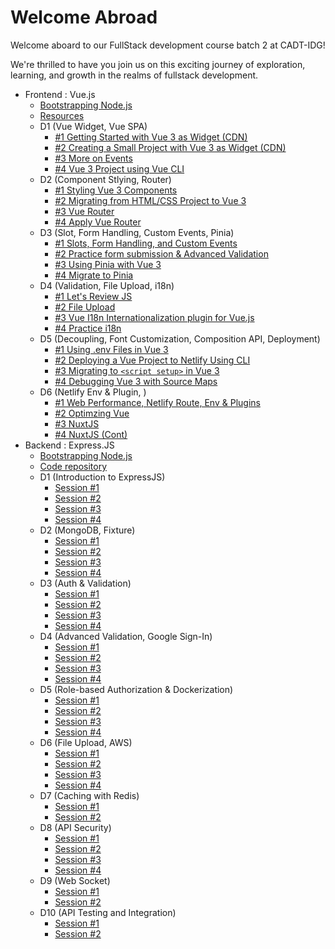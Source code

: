# Welcome Abroad

Welcome aboard to our FullStack development course batch 2 at CADT-IDG!

We're thrilled to have you join us on this exciting journey of exploration, learning, and growth in the realms of fullstack development.

- Frontend : Vue.js 
  - [Bootstrapping Node.js](/bootstrap_vue.md)
  - [Resources](https://drive.google.com/drive/folders/13ZhYl3iOfmEH-YDrOGgbeFjw6SIb-Btp?usp=sharing)
  - D1 (Vue Widget, Vue SPA)
    - [#1 Getting Started with Vue 3 as Widget (CDN)](/Modules/Frontend/D1/S1/guide.md)
    - [#2  Creating a Small Project with Vue 3 as Widget (CDN)](/Modules/Frontend/D1/S2/guide.md)
    - [#3 More on Events](/Modules/Frontend/D1/S3/guide.md)
    - [#4 Vue 3 Project using Vue CLI](/Modules/Frontend/D1/S4/guide.md)
  - D2 (Component Stlying, Router)
    - [#1 Styling Vue 3 Components](/Modules/Frontend/D2/S1/guide.md)
    - [#2 Migrating from HTML/CSS Project to Vue 3](/Modules/Frontend/D2/S2/guide.md)
    - [#3 Vue Router](/Modules/Frontend/D2/S3/guide.md)
    - [#4  Apply Vue Router](/Modules/Frontend/D2/S4/guide.md)
  - D3 (Slot, Form Handling, Custom Events, Pinia)
    - [#1 Slots, Form Handling, and Custom Events](/Modules/Frontend/D3/S1/guide.md)
    - [#2 Practice form submission & Advanced Validation](/Modules/Frontend/D3/S2/guide.md)
    - [#3 Using Pinia with Vue 3](/Modules/Frontend/D3/S3/guide.md)
    - [#4 Migrate to Pinia](/Modules/Frontend/D3/S4/guide.md)
  - D4 (Validation, File Upload, i18n)
    - [#1 Let's Review JS](/Modules/Frontend/D4/S1/guide.md)
    - [#2 File Upload](/Modules/Frontend/D4/S2/guide.md)
    - [#3 Vue I18n Internationalization plugin for Vue.js](/Modules/Frontend/D4/S3/guide.md)
    - [#4 Practice i18n](/Modules/Frontend/D4/S4/guide.md)
  - D5 (Decoupling, Font Customization, Composition API, Deployment)
    - [#1 Using .env Files in Vue 3](/Modules/Frontend/D5/S1/guide.md)
    - [#2 Deploying a Vue Project to Netlify Using CLI](/Modules/Frontend/D5/S2/guide.md)
    - [#3  Migrating to `<script setup>` in Vue 3](/Modules/Frontend/D5/S3/guide.md)
    - [#4 Debugging Vue 3 with Source Maps](/Modules/Frontend/D5/S4/guide.md)
  - D6 (Netlify Env & Plugin, )
    - [#1 Web Performance, Netlify Route, Env & Plugins](/Modules/Frontend/D6/S1/guide.md)
    - [#2 Optimzing Vue](/Modules/Frontend/D6/S2/guide.md)
    - [#3 NuxtJS](/Modules/Frontend/D6/S3/guide.md)
    - [#4 NuxtJS (Cont)](/Modules/Frontend/D6/S4/guide.md)
- Backend : Express.JS
  - [Bootstrapping Node.js](/bootstrap_vue.md)
  - [Code repository](https://github.com/KimangKhenng/my-express-cadt-2)
  - D1 (Introduction to ExpressJS)
    - [Session #1](/Modules/Backend/D1/S1/guide.md)
    - [Session #2](/Modules/Backend/D1/S2/guide.md)
    - [Session #3](/Modules/Backend/D1/S3/guide.md)
    - [Session #4](/Modules/Backend/D1/S4/guide.md)
  - D2 (MongoDB, Fixture)
    - [Session #1](/Modules/Backend/D2/S1/guide.md)
    - [Session #2](/Modules/Backend/D2/S2/guide.md)
    - [Session #3](/Modules/Backend/D2/S3/guide.md)
    - [Session #4](/Modules/Backend/D2/S4/guide.md)
  - D3 (Auth & Validation)
    - [Session #1](/Modules/Backend/D3/S1/guide.md)
    - [Session #2](/Modules/Backend/D3/S2/guide.md)
    - [Session #3](/Modules/Backend/D3/S3/guide.md)
    - [Session #4](/Modules/Backend/D3/S4/guide.md)
  - D4 (Advanced Validation, Google Sign-In)
    - [Session #1](/Modules/Backend/D4/S1/guide.md)
    - [Session #2](/Modules/Backend/D4/S2/guide.md)
    - [Session #3](/Modules/Backend/D4/S3/guide.md)
    - [Session #4](/Modules/Backend/D4/S4/guide.md)
  - D5 (Role-based Authorization & Dockerization)
    - [Session #1](/Modules/Backend/D5/S1/guide.md)
    - [Session #2](/Modules/Backend/D5/S2/guide.md)
    - [Session #3](/Modules/Backend/D5/S3/guide.md)
    - [Session #4](/Modules/Backend/D5/S4/guide.md)
  - D6 (File Upload, AWS)
    - [Session #1](/Modules/Backend/D6/S1/guide.md)
    - [Session #2](/Modules/Backend/D6/S2/guide.md)
    - [Session #3](/Modules/Backend/D6/S3/guide.md)
    - [Session #4](/Modules/Backend/D6/S4/guide.md)
  - D7 (Caching with Redis)
    - [Session #1](/Modules/Backend/D7/S1/guide.md)
    - [Session #2](/Modules/Backend/D7/S2/guide.md)
  - D8 (API Security)
    - [Session #1](/Modules/Backend/D8/S1/guide.md)
    - [Session #2](/Modules/Backend/D8/S2/guide.md)
    - [Session #3](/Modules/Backend/D8/S3/guide.md)
    - [Session #4](/Modules/Backend/D8/S4/guide.md)
  - D9 (Web Socket)
    - [Session #1](/Modules/Backend/D9/S1/guide.md)
    - [Session #2](/Modules/Backend/D9/S2/guide.md)
  - D10 (API Testing and Integration)
    - [Session #1](/Modules/Backend/D10/S1/guide.md)
    - [Session #2](/Modules/Backend/D10/S2/guide.md)